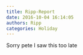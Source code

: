 ```yaml
---
title: Ripp-Report
date: 2016-10-04 16:14:05
authors: Ripp
categories: Holiday
---
```


 Sorry pete I saw this too late